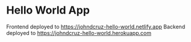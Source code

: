 # Hello World App

Frontend deployed to https://johndcruz-hello-world.netlify.app
Backend deployed to https://johndcruz-hello-world.herokuapp.com
